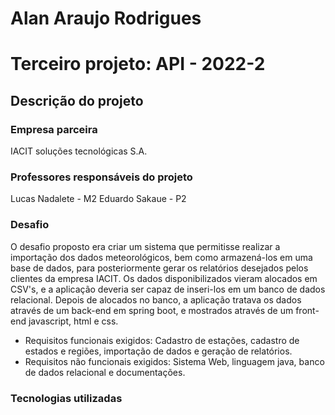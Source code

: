 # Alan Araujo Rodrigues

# Terceiro projeto: API - 2022-2

## Descrição do projeto

### Empresa parceira  

IACIT soluções tecnológicas S.A.

### Professores responsáveis do projeto

Lucas Nadalete - M2
Eduardo Sakaue - P2

### Desafio

O desafio proposto era criar um sistema que permitisse realizar a importação dos dados meteorológicos, bem como armazená-los em uma base de dados, para posteriormente gerar os relatórios desejados pelos clientes da empresa IACIT. Os dados disponibilizados vieram alocados em CSV's, e a aplicação deveria ser capaz de inseri-los em um banco de dados relacional. Depois de alocados no banco, a aplicação tratava os dados através de um back-end em spring boot, e mostrados através de um front-end javascript, html e css. 
 - Requisitos funcionais exigidos: Cadastro de estações, cadastro de estados e regiões, importação de dados e geração de relatórios.
 - Requisitos não funcionais exigidos: Sistema Web, linguagem java, banco de dados relacional e documentações.
 
 ### Tecnologias utilizadas
 



